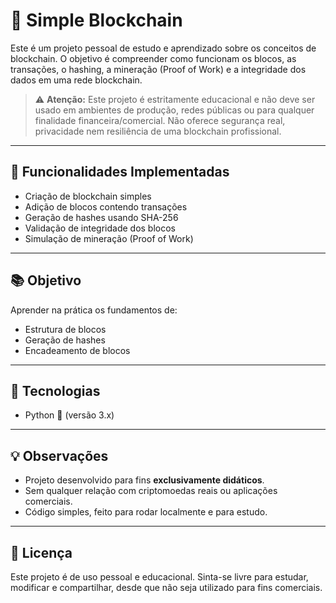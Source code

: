# 🧠 Simple Blockchain

Este é um projeto pessoal de estudo e aprendizado sobre os conceitos de blockchain. O objetivo é compreender como funcionam os blocos, as transações, o hashing, a mineração (Proof of Work) e a integridade dos dados em uma rede blockchain.

> ⚠️ **Atenção:** Este projeto é estritamente educacional e não deve ser usado em ambientes de produção, redes públicas ou para qualquer finalidade financeira/comercial. Não oferece segurança real, privacidade nem resiliência de uma blockchain profissional.

---

## 🚀 Funcionalidades Implementadas

* Criação de blockchain simples
* Adição de blocos contendo transações
* Geração de hashes usando SHA-256
* Validação de integridade dos blocos
* Simulação de mineração (Proof of Work)

---

## 📚 Objetivo

Aprender na prática os fundamentos de:

* Estrutura de blocos
* Geração de hashes
* Encadeamento de blocos

---

## 🔧 Tecnologias

* Python 🐍 (versão 3.x)

---

## 💡 Observações

* Projeto desenvolvido para fins **exclusivamente didáticos**.
* Sem qualquer relação com criptomoedas reais ou aplicações comerciais.
* Código simples, feito para rodar localmente e para estudo.

---

## 📜 Licença

Este projeto é de uso pessoal e educacional. Sinta-se livre para estudar, modificar e compartilhar, desde que não seja utilizado para fins comerciais.
